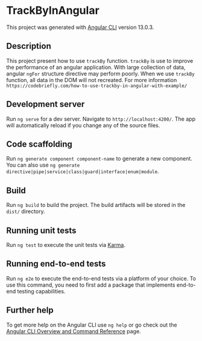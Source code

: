 # TrackByInAngular

This project was generated with [Angular CLI](https://github.com/angular/angular-cli) version 13.0.3.

## Description

This project present how to use `trackBy` function. `trackBy` is use to improve the performance of an angular application. 
With large collection of data, angular `ngFor` structure directive may perform poorly. When we use `trackBy` function, all data in the DOM will not recreated.
For more information `https://codebriefly.com/how-to-use-trackby-in-angular-with-example/`

## Development server

Run `ng serve` for a dev server. Navigate to `http://localhost:4200/`. The app will automatically reload if you change any of the source files.

## Code scaffolding

Run `ng generate component component-name` to generate a new component. You can also use `ng generate directive|pipe|service|class|guard|interface|enum|module`.

## Build

Run `ng build` to build the project. The build artifacts will be stored in the `dist/` directory.

## Running unit tests

Run `ng test` to execute the unit tests via [Karma](https://karma-runner.github.io).

## Running end-to-end tests

Run `ng e2e` to execute the end-to-end tests via a platform of your choice. To use this command, you need to first add a package that implements end-to-end testing capabilities.

## Further help

To get more help on the Angular CLI use `ng help` or go check out the [Angular CLI Overview and Command Reference](https://angular.io/cli) page.
